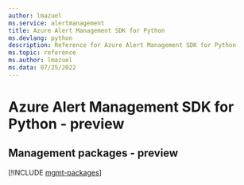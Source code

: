 ```yaml
---
author: lmazuel
ms.service: alertmanagement
title: Azure Alert Management SDK for Python
ms.devlang: python
description: Reference for Azure Alert Management SDK for Python
ms.topic: reference
ms.author: lmazuel
ms.data: 07/25/2022
---
```

# Azure Alert Management SDK for Python - preview

## Management packages - preview
[!INCLUDE [mgmt-packages](alert-management-mgmt-index.md)]
